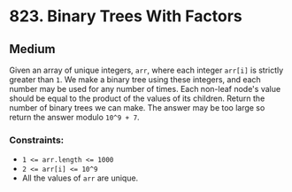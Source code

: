 # 823. Binary Trees With Factors

## Medium

Given an array of unique integers, `arr`, where each integer `arr[i]` is strictly greater than `1`. We make a binary
tree using these integers, and each number may be used for any number of times. Each non-leaf node's value should be
equal to the product of the values of its children. Return the number of binary trees we can make. The answer may be too
large so return the answer modulo `10^9 + 7`.

### Constraints:

- `1 <= arr.length <= 1000`
- `2 <= arr[i] <= 10^9`
- All the values of `arr` are unique.
